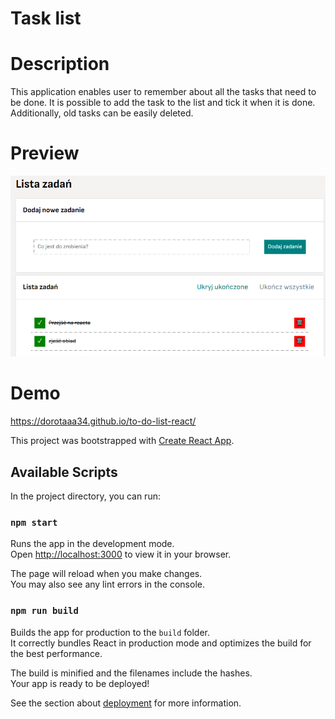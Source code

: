 # Task list

# Description

This application enables user to remember about all the tasks that need to be done. It is possible to add the task to the list and tick it when it is done. Additionally, old tasks can be easily deleted.

# Preview
![Task list](https://github.com/dorotaaa34/to-do-list-react/blob/main/public/react.png?raw=true)

# Demo
https://dorotaaa34.github.io/to-do-list-react/


This project was bootstrapped with [Create React App](https://github.com/facebook/create-react-app).

## Available Scripts

In the project directory, you can run:

### `npm start`

Runs the app in the development mode.\
Open [http://localhost:3000](http://localhost:3000) to view it in your browser.

The page will reload when you make changes.\
You may also see any lint errors in the console.

### `npm run build`

Builds the app for production to the `build` folder.\
It correctly bundles React in production mode and optimizes the build for the best performance.

The build is minified and the filenames include the hashes.\
Your app is ready to be deployed!

See the section about [deployment](https://facebook.github.io/create-react-app/docs/deployment) for more information.




